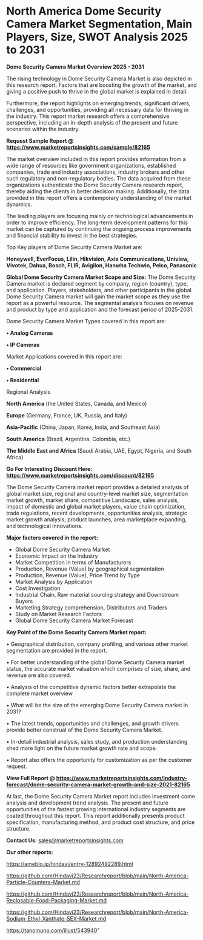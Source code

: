 # North America Dome Security Camera Market Segmentation, Main Players, Size, SWOT Analysis 2025 to 2031

<Strong> Dome Security Camera Market Overview 2025 - 2031</strong>

The rising technology in Dome Security Camera Market is also depicted in this research report. Factors that are boosting the growth of the market, and giving a positive push to thrive in the global market is explained in detail.

Furthermore, the report highlights on emerging trends, significant drivers, challenges, and opportunities, providing all necessary data for thriving in the industry. This report market research offers a comprehensive perspective, including an in-depth analysis of the present and future scenarios within the industry.

<strong>Request Sample Report @ <a href=https://www.marketreportsinsights.com/sample/82165>https://www.marketreportsinsights.com/sample/82165</a></strong>

The market overview included in this report provides information from a wide range of resources like government organizations, established companies, trade and industry associations, industry brokers and other such regulatory and non-regulatory bodies. The data acquired from these organizations authenticate the Dome Security Camera research report, thereby aiding the clients in better decision making. Additionally, the data provided in this report offers a contemporary understanding of the market dynamics.

The leading players are focusing mainly on technological advancements in order to improve efficiency. The long-term development patterns for this market can be captured by continuing the ongoing process improvements and financial stability to invest in the best strategies.

Top Key players of Dome Security Camera Market are:

<strong>Honeywell, EverFocus, Lilin, Hikvision, Axis Communications, Uniview, Vivotek, Dahua, Bosch, FLIR, Avigilon, Hanwha Techwin, Pelco, Panasonic</strong>

<strong><b>Global Dome Security Camera Market Scope and Size:</b></strong>
The Dome Security Camera market is declared segment by company, region (country), type, and application. Players, stakeholders, and other participants in the global Dome Security Camera market will gain the market scope as they use the report as a powerful resource. The segmental analysis focuses on revenue and product by type and application and the forecast period of 2025-2031.

Dome Security Camera Market Types covered in this report are:

<strong>• Analog Cameras

• IP Cameras</strong>

Market Applications covered in this report are:

<strong>• Commercial

• Residential</strong> 

Regional Analysis

<strong>North America</strong> (the United States, Canada, and Mexico)

<strong>Europe</strong> (Germany, France, UK, Russia, and Italy)

<strong>Asia-Pacific</strong> (China, Japan, Korea, India, and Southeast Asia)

<strong>South America</strong> (Brazil, Argentina, Colombia, etc.)

<strong>The Middle East and Africa</strong> (Saudi Arabia, UAE, Egypt, Nigeria, and South Africa)

<strong>Go For Interesting Discount Here: <a href=https://www.marketreportsinsights.com/discount/82165>https://www.marketreportsinsights.com/discount/82165</a></strong>

The Dome Security Camera market report provides a detailed analysis of global market size, regional and country-level market size, segmentation market growth, market share, competitive Landscape, sales analysis, impact of domestic and global market players, value chain optimization, trade regulations, recent developments, opportunities analysis, strategic market growth analysis, product launches, area marketplace expanding, and technological innovations.

<strong><b>Major factors covered in the report:</b></strong>
<ul>
  <li>Global Dome Security Camera Market </li>
  <li>Economic Impact on the Industry</li>
  <li>Market Competition in terms of Manufacturers</li>
  <li>Production, Revenue (Value) by geographical segmentation</li>
  <li>Production, Revenue (Value), Price Trend by Type</li>
  <li>Market Analysis by Application</li>
  <li>Cost Investigation</li>
  <li>Industrial Chain, Raw material sourcing strategy and Downstream Buyers</li>
  <li>Marketing Strategy comprehension, Distributors and Traders</li>
  <li>Study on Market Research Factors</li>
  <li>Global Dome Security Camera Market Forecast</li>
</ul>

<strong><b>Key Point of the Dome Security Camera Market report:</b></strong>

• Geographical distribution, company profiling, and various other market segmentation are provided in the report.

• For better understanding of the global Dome Security Camera market status, the accurate market valuation which comprises of size, share, and revenue are also covered.

• Analysis of the competitive dynamic factors better extrapolate the complete market overview

• What will be the size of the emerging Dome Security Camera market in 2031?

• The latest trends, opportunities and challenges, and growth drivers provide better construal of the Dome Security Camera Market.

• In-detail industrial analysis, sales study, and production understanding shed more light on the future market growth rate and scope.

• Report also offers the opportunity for customization as per the customer request.

<strong><b>View Full Report @ <a href=https://www.marketreportsinsights.com/industry-forecast/dome-security-camera-market-growth-and-size-2021-82165>https://www.marketreportsinsights.com/industry-forecast/dome-security-camera-market-growth-and-size-2021-82165</a></b></strong>


At last, the Dome Security Camera Market report includes investment come analysis and development trend analysis. The present and future opportunities of the fastest growing international industry segments are coated throughout this report. This report additionally presents product specification, manufacturing method, and product cost structure, and price structure.

<strong>Contact Us:</strong>
sales@marketreportsinsights.com

<strong>Our other reports:</strong>

<a href=https://ameblo.jp/hindavi/entry-12892492289.html>https://ameblo.jp/hindavi/entry-12892492289.html</a>

<a href=https://github.com/Hindavi23/Researchreport/blob/main/North-America-Particle-Counters-Market.md>https://github.com/Hindavi23/Researchreport/blob/main/North-America-Particle-Counters-Market.md</a>

<a href=https://github.com/Hindavi23/Researchreport/blob/main/North-America-Reclosable-Food-Packaging-Market.md>https://github.com/Hindavi23/Researchreport/blob/main/North-America-Reclosable-Food-Packaging-Market.md</a>

<a href=https://github.com/Hindavi23/Researchreport/blob/main/North-America-Sodium-Ethyl-Xanthate-SEX-Market.md>https://github.com/Hindavi23/Researchreport/blob/main/North-America-Sodium-Ethyl-Xanthate-SEX-Market.md</a>

<a href=https://tanomuno.com/illust/543940>https://tanomuno.com/illust/543940</a>"
